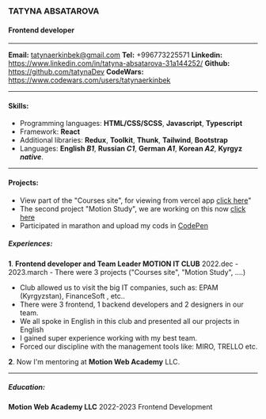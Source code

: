 ### TATYNA ABSATAROVA
#### Frontend developer
___
**Email:** tatynaerkinbek@gmail.com
**Tel:** +996773225571
**Linkedin:** https://www.linkedin.com/in/tatyna-absatarova-31a144252/
**Github:** https://github.com/tatynaDev
**CodeWars:** https://www.codewars.com/users/tatynaerkinbek
___

#### Skills:
- Programming languages: **HTML/CSS/SCSS**, **Javascript**, **Typescript**
- Framework: **React** 
- Additional libraries: **Redux**, **Toolkit**, **Thunk**, **Tailwind**, **Bootstrap**
- Languages: **English *B1***, **Russian *C1***, **German *A1***, **Korean *A2***, **Kyrgyz *native***.
___

#### Projects:
- View part of the "Courses site", for viewing from vercel app [click here](https://club-project.vercel.app/)"
- The second project "Motion Study", we are working on this now [click here](https://motion-study-8t479tfq6-tatynaerkinbek.vercel.app/StudyAbroad)
- Participated in marathon and upload my cods in [CodePen](https://codepen.io/your-work)

##### Experiences:
**1**. **Frontend developer and Team Leader MOTION IT CLUB**
2022.dec - 2023.march
      - There were 3 projects ("Courses site", "Motion Study", ....)
- Club allowed us to visit the big IT companies, such as: EPAM (Kyrgyzstan), FinanceSoft , etc..
- There were 3 frontend, 1 backend developers and 2 designers in our team.
- We all spoke in English in this club and presented all our projects in English 
- I gained super experience working with my best team.
- Forced our discipline with the management tools like: MIRO, TRELLO etc.

**2**. Now I'm mentoring at **Motion Web Academy** LLC.
___
##### Education:
**Motion Web Academy LLC**
2022-2023
Frontend Development